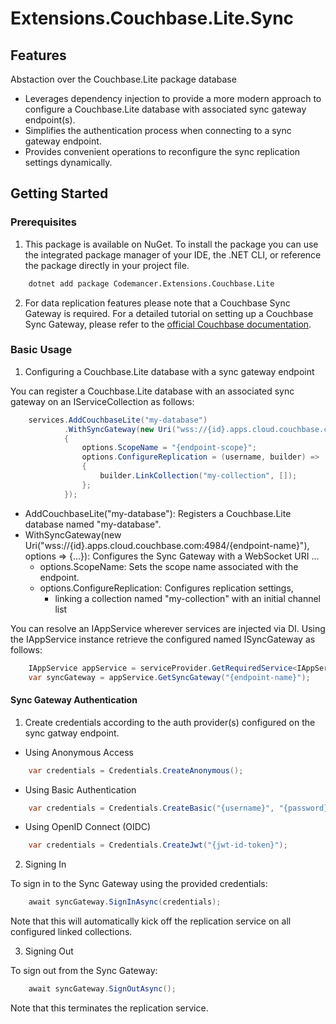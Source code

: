# Extensions.Couchbase.Lite.Sync

## Features
Abstaction over the Couchbase.Lite package database
- Leverages dependency injection to provide a more modern approach to configure a Couchbase.Lite database with associated sync gateway endpoint(s).
- Simplifies the authentication process when connecting to a sync gateway endpoint.
- Provides convenient operations to reconfigure the sync replication settings dynamically.

## Getting Started

### Prerequisites

1.  This package is available on NuGet.
To install the package you can use the integrated package manager of your IDE, the .NET CLI, or reference the package directly in your project file.

```cmd
    dotnet add package Codemancer.Extensions.Couchbase.Lite
```

2.  For data replication features please note that a Couchbase Sync Gateway is required. For a detailed tutorial on setting up a Couchbase Sync Gateway, please refer to the [official Couchbase documentation](https://docs.couchbase.com/sync-gateway/current/quickstart.html).

### Basic Usage

1. Configuring a Couchbase.Lite database with a sync gateway endpoint

You can register a Couchbase.Lite database with an associated sync gateway on an IServiceCollection as follows:

```csharp
    services.AddCouchbaseLite("my-database")
            .WithSyncGateway(new Uri("wss://{id}.apps.cloud.couchbase.com:4984/{my-endpoint}"), options =>
            {
                options.ScopeName = "{endpoint-scope}";
                options.ConfigureReplication = (username, builder) =>
                {
                    builder.LinkCollection("my-collection", []);
                };
            });
```

-	AddCouchbaseLite("my-database"): Registers a Couchbase.Lite database named "my-database".
-	WithSyncGateway(new Uri("wss://{id}.apps.cloud.couchbase.com:4984/{endpoint-name}"), options => {...}): Configures the Sync Gateway with a WebSocket URI ...
    -	options.ScopeName: Sets the scope name associated with the endpoint.
    -	options.ConfigureReplication: Configures replication settings, 
        - linking a collection named "my-collection" with an initial channel list

You can resolve an IAppService wherever services are injected via DI. Using the IAppService instance retrieve the configured named ISyncGateway as follows:

```csharp
    IAppService appService = serviceProvider.GetRequiredService<IAppService>();
    var syncGateway = appService.GetSyncGateway("{endpoint-name}");
```

#### Sync Gateway Authentication

1. Create credentials according to the auth provider(s) configured on the sync gatway endpoint.

- Using Anonymous Access

```csharp
    var credentials = Credentials.CreateAnonymous();
```

- Using Basic Authentication

```csharp
    var credentials = Credentials.CreateBasic("{username}", "{password}");
```

- Using OpenID Connect (OIDC)
```csharp
    var credentials = Credentials.CreateJwt("{jwt-id-token}");
```

2. Signing In

To sign in to the Sync Gateway using the provided credentials:

```csharp
    await syncGateway.SignInAsync(credentials);
```
Note that this will automatically kick off the replication service on all configured linked collections.

3. Signing Out

To sign out from the Sync Gateway:
```csharp
    await syncGateway.SignOutAsync();
```

Note that this terminates the replication service.

